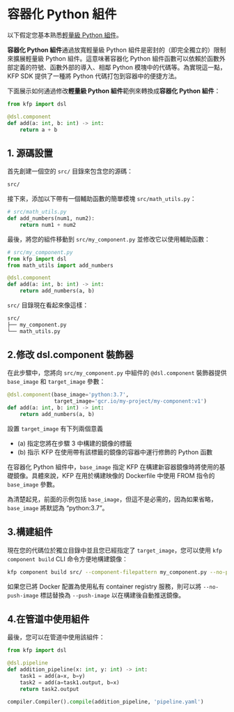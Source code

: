 # 容器化 Python 組件

以下假定您基本熟悉[輕量級 Python 組件](./lightweight-python-components.md)。

**容器化 Python 組件**通過放寬輕量級 Python 組件是密封的（即完全獨立的）限制來擴展輕量級 Python 組件。這意味著容器化 Python 組件函數可以依賴於函數外部定義的符號、函數外部的導入、相鄰 Python 模塊中的代碼等。為實現這一點，KFP SDK 提供了一種將 Python 代碼打包到容器中的便捷方法。

下面展示如何通過修改**輕量級 Python 組件**範例來轉換成**容器化 Python 組件**：

```python
from kfp import dsl

@dsl.component
def add(a: int, b: int) -> int:
    return a + b
```

## 1. 源碼設置

首先創建一個空的 `src/` 目錄來包含您的源碼：

```bash
src/
```

接下來，添加以下帶有一個輔助函數的簡單模塊 `src/math_utils.py`：

```python title="src/math_utils.py"
# src/math_utils.py
def add_numbers(num1, num2):
    return num1 + num2
```

最後，將您的組件移動到 `src/my_component.py` 並修改它以使用輔助函數：

```python
# src/my_component.py
from kfp import dsl
from math_utils import add_numbers

@dsl.component
def add(a: int, b: int) -> int:
    return add_numbers(a, b)
```

`src/` 目錄現在看起來像這樣：

```bash
src/
├── my_component.py
└── math_utils.py
```


## 2.修改 dsl.component 裝飾器

在此步驟中，您將向 `src/my_component.py` 中組件的 `@dsl.component` 裝飾器提供 `base_image` 和 `target_image` 參數：

```python
@dsl.component(base_image='python:3.7',
               target_image='gcr.io/my-project/my-component:v1')
def add(a: int, b: int) -> int:
    return add_numbers(a, b)
```

設置 `target_image` 有下列兩個意義

- (a) 指定您將在步驟 3 中構建的鏡像的標籤
- (b) 指示 KFP 在使用帶有該標籤的鏡像的容器中運行修飾的 Python 函數

在容器化 Python 組件中，`base_image` 指定 KFP 在構建新容器鏡像時將使用的基礎鏡像。具體來說，KFP 在用於構建映像的 Dockerfile 中使用 FROM 指令的 `base_image` 參數。

為清楚起見，前面的示例包括 `base_image`，但這不是必需的，因為如果省略，`base_image` 將默認為 “python:3.7”。

## 3.構建組件

現在您的代碼位於獨立目錄中並且您已經指定了 `target_image`，您可以使用 `kfp component build` CLI 命令方便地構建鏡像：

```bash
kfp component build src/ --component-filepattern my_component.py --no-push-image
```

如果您已將 Docker 配置為使用私有 container registry 服務，則可以將 `--no-push-image` 標誌替換為 `--push-image` 以在構建後自動推送鏡像。

## 4.在管道中使用組件

最後，您可以在管道中使用該組件：

```python
from kfp import dsl

@dsl.pipeline
def addition_pipeline(x: int, y: int) -> int:
    task1 = add(a=x, b=y)
    task2 = add(a=task1.output, b=x)
    return task2.output

compiler.Compiler().compile(addition_pipeline, 'pipeline.yaml')
```
